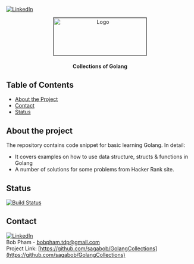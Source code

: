 
[![LinkedIn][linkedin-shield]][linkedin-url]
<!-- PROJECT LOGO -->
<p align="center">
  <a href="#">
    <img src="https://i.ibb.co/qmhtHPg/Tdp-logo.png" alt="Logo" width="250" height="100" border="1">
  </a>
  <h4 align="center">Collections of Golang</h4>
</p>
 
## Table of Contents

* [About the Project](#about-the-project)
* [Contact](#contact)
* [Status](#status) 

## About the project
The repository contains code snippet for basic learning Golang. 
In detail:
- It covers examples on how to use data structure, structs & functions in Golang 
- A number of solutions for some problems from Hacker Rank site.

## Status
 [![Build Status](https://travis-ci.com/sagabob/GolangCollections.svg?branch=master)](https://travis-ci.com/sagabob/GolangCollections)

## Contact
[![LinkedIn][linkedin-shield]][linkedin-url]<br/>
Bob Pham - bobpham.tdp@gmail.com<br/>
Project Link: [https://github.com/sagabob/GolangCollections](https://github.com/sagabob/GolangCollections)

[linkedin-shield]: https://img.shields.io/badge/-LinkedIn-black.svg?style=flat-square&logo=linkedin&colorB=555
[linkedin-url]: https://www.linkedin.com/in/bob-pham-93937973/

